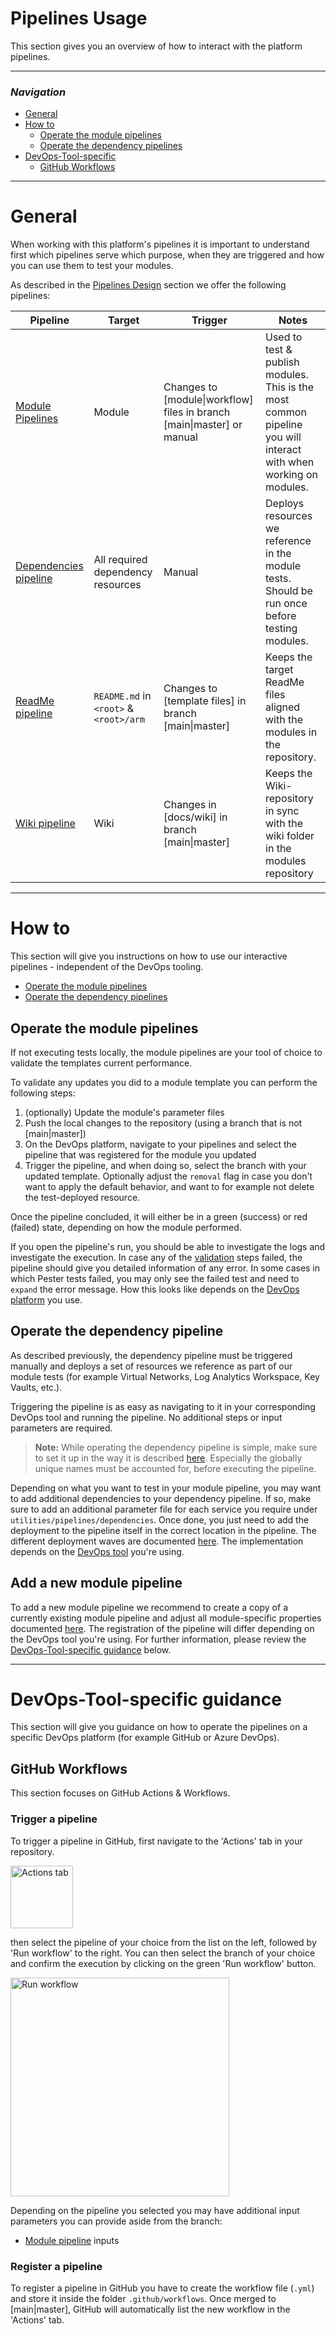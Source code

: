 # Pipelines Usage

This section gives you an overview of how to interact with the platform pipelines.

---

### _Navigation_

- [General](#general)
- [How to](#how-to)
  - [Operate the module pipelines](#operate-the-module-pipelines)
  - [Operate the dependency pipelines](#operate-the-dependency-pipeline)
- [DevOps-Tool-specific](#devops-tool-specific-guidance)
  - [GitHub Workflows](#github-workflows)

---

# General

When working with this platform's pipelines it is important to understand first which pipelines serve which purpose, when they are triggered and how you can use them to test your modules.

As described in the [Pipelines Design](./PipelinesDesign) section we offer the following pipelines:

| Pipeline | Target | Trigger | Notes |
| - | - | - | - |
| [Module Pipelines](./PipelinesDesign#module-pipelines) | Module | Changes to [module\|workflow] files in branch [main\|master] or manual | Used to test & publish modules. This is the most common pipeline you will interact with when working on modules. |
| [Dependencies pipeline](./PipelinesDesign#dependencies-pipeline) | All required dependency resources | Manual | Deploys resources we reference in the module tests. Should be run once before testing modules. |
| [ReadMe pipeline](./PipelinesDesign#readme-pipeline) | `README.md` in `<root>` & `<root>/arm` | Changes to [template files] in branch [main\|master] | Keeps the target ReadMe files aligned with the modules in the repository.  |
| [Wiki pipeline](./PipelinesDesign#wiki-pipeline) | Wiki | Changes in [docs/wiki] in branch [main\|master] | Keeps the Wiki-repository in sync with the wiki folder in the modules repository |

---

# How to

This section will give you instructions on how to use our interactive pipelines - independent of the DevOps tooling.

- [Operate the module pipelines](#operate-the-module-pipelines)
- [Operate the dependency pipelines](#operate-the-dependency-pipeline)

## Operate the module pipelines

If not executing tests locally, the module pipelines are your tool of choice to validate the templates current performance.

To validate any updates you did to a module template you can perform the following steps:
1. (optionally) Update the module's parameter files
1. Push the local changes to the repository (using a branch that is not [main\|master])
1. On the DevOps platform, navigate to your pipelines and select the pipeline that was registered for the module you updated
1. Trigger the pipeline, and when doing so, select the branch with your updated template. Optionally adjust the `removal` flag in case you don't want to apply the default behavior, and want to for example not delete the test-deployed resource.

Once the pipeline concluded, it will either be in a green (success) or red (failed) state, depending on how the module performed.

If you open the pipeline's run, you should be able to investigate the logs and investigate the execution. In case any of the [validation](./PipelinesDesign#Validate) steps failed, the pipeline should give you detailed information of any error. In some cases in which Pester tests failed, you may only see the failed test and need to `expand` the error message. How this looks like depends on the [DevOps platform](#devops-tool-specific-considerations) you use.

## Operate the dependency pipeline

As described previously, the dependency pipeline must be triggered manually and deploys a set of resources we reference as part of our module tests (for example Virtual Networks, Log Analytics Workspace, Key Vaults, etc.).

Triggering the pipeline is as easy as navigating to it in your corresponding DevOps tool and running the pipeline. No additional steps or input parameters are required.

> **Note:** While operating the dependency pipeline is simple, make sure to set it up in the way it is described [here](./GettingStarted#Dependencies). Especially the globally unique names must be accounted for, before executing the pipeline.

Depending on what you want to test in your module pipeline, you may want to add additional dependencies to your dependency pipeline. If so, make sure to add an additional parameter file for each service you require under `utilities/pipelines/dependencies`. Once done, you just need to add the deployment to the pipeline itself in the correct location in the pipeline. The different deployment waves are documented [here](./TestingDesign#module-dependencies). The implementation depends on the [DevOps tool](#devops-tool-specific-considerations) you're using.

## Add a new module pipeline

To add a new module pipeline we recommend to create a copy of a currently existing module pipeline and adjust all module-specific properties documented [here](./PipelinesDesign#component-workflows). The registration of the pipeline will differ depending on the DevOps tool you're using. For further information, please review the [DevOps-Tool-specific guidance](#devops-tool-specific-guidance) below.

---

# DevOps-Tool-specific guidance

This section will give you guidance on how to operate the pipelines on a specific DevOps platform (for example GitHub or Azure DevOps).

## GitHub Workflows

This section focuses on GitHub Actions & Workflows.

### Trigger a pipeline

To trigger a pipeline in GitHub, first navigate to the 'Actions' tab in your repository.

<img src="./media/ghActionsTab.png" alt="Actions tab" height="100">

then select the pipeline of your choice from the list on the left, followed by 'Run workflow' to the right. You can then select the branch of your choice and confirm the execution by clicking on the green 'Run workflow' button.

<img src="./media/gHtriggerPipeline.png" alt="Run workflow" height="350">

Depending on the pipeline you selected you may have additional input parameters you can provide aside from the branch:
- [Module pipeline](./TestingDesign#module-pipeline-inputs) inputs

### Register a pipeline

To register a pipeline in GitHub you have to create the workflow file (`.yml`) and store it inside the folder `.github/workflows`. Once merged to [main\|master], GitHub will automatically list the new workflow in the 'Actions' tab.
